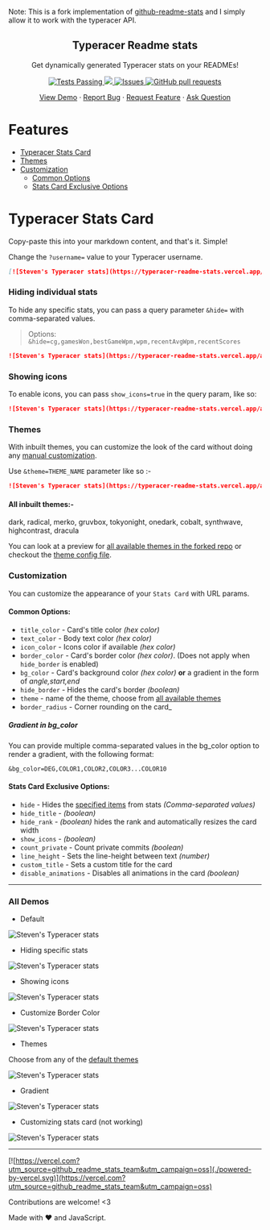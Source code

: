 Note: This is a fork implementation of [github-readme-stats](https://github.com/anuraghazra/github-readme-stats) and I simply allow it to work with the typeracer API.

<p align="center">
 <h2 align="center">Typeracer Readme stats</h2>
 <p align="center">Get dynamically generated Typeracer stats on your READMEs!</p>
 <p>
</p>
  <p align="center">
    <a href="https://github.com/steven-steven/github-readme-stats/actions">
      <img alt="Tests Passing" src="https://github.com/steven-steven/github-readme-stats/workflows/Test/badge.svg" />
    </a>
    <a href="https://codecov.io/gh/steven-steven/github-readme-stats">
      <img src="https://codecov.io/gh/steven-steven/github-readme-stats/branch/master/graph/badge.svg" />
    </a>
    <a href="https://github.com/steven-steven/github-readme-stats/issues">
      <img alt="Issues" src="https://img.shields.io/github/issues/steven-steven/github-readme-stats?color=0088ff" />
    </a>
    <a href="https://github.com/steven-steven/github-readme-stats/pulls">
      <img alt="GitHub pull requests" src="https://img.shields.io/github/issues-pr/steven-steven/github-readme-stats?color=0088ff" />
    </a>
    <br />
  </p>

  <p align="center">
    <a href="#demo">View Demo</a>
    ·
    <a href="https://github.com/steven-steven/github-readme-stats/issues/new/choose">Report Bug</a>
    ·
    <a href="https://github.com/steven-steven/github-readme-stats/issues/new/choose">Request Feature</a>
    ·
    <a href="https://github.com/steven-steven/github-readme-stats/discussions">Ask Question</a>
  </p>
</p>

# Features

- [Typeracer Stats Card](#typeracer-stats-card)
- [Themes](#themes)
- [Customization](#customization)
  - [Common Options](#common-options)
  - [Stats Card Exclusive Options](#stats-card-exclusive-options)

# Typeracer Stats Card

Copy-paste this into your markdown content, and that's it. Simple!

Change the `?username=` value to your Typeracer username.

```md
[![Steven's Typeracer stats](https://typeracer-readme-stats.vercel.app/api?username=juninight29)](https://github.com/steven-steven/github-readme-stats)
```

### Hiding individual stats

To hide any specific stats, you can pass a query parameter `&hide=` with comma-separated values.

> Options: `&hide=cg,gamesWon,bestGameWpm,wpm,recentAvgWpm,recentScores`

```md
![Steven's Typeracer stats](https://typeracer-readme-stats.vercel.app/api?username=juninight29&hide=cg,gamesWon)
```

### Showing icons

To enable icons, you can pass `show_icons=true` in the query param, like so:

```md
![Steven's Typeracer stats](https://typeracer-readme-stats.vercel.app/api?username=juninight29&show_icons=true)
```

### Themes

With inbuilt themes, you can customize the look of the card without doing any [manual customization](#customization).

Use `&theme=THEME_NAME` parameter like so :-

```md
![Steven's Typeracer stats](https://typeracer-readme-stats.vercel.app/api?username=juninight29&theme=onedark)
```

#### All inbuilt themes:-

dark, radical, merko, gruvbox, tokyonight, onedark, cobalt, synthwave, highcontrast, dracula

You can look at a preview for [all available themes in the forked repo](https://github.com/anuraghazra/github-readme-stats/blob/master/themes/README.md) or checkout the [theme config file](./themes/index.js).

### Customization

You can customize the appearance of your `Stats Card` with URL params.

#### Common Options:

- `title_color` - Card's title color _(hex color)_
- `text_color` - Body text color _(hex color)_
- `icon_color` - Icons color if available _(hex color)_
- `border_color` - Card's border color _(hex color)_. (Does not apply when `hide_border` is enabled)
- `bg_color` - Card's background color _(hex color)_ **or** a gradient in the form of _angle,start,end_
- `hide_border` - Hides the card's border _(boolean)_
- `theme` - name of the theme, choose from [all available themes](./themes/README.md)
- `border_radius` - Corner rounding on the card_

##### Gradient in bg_color

You can provide multiple comma-separated values in the bg_color option to render a gradient, with the following format:

```
&bg_color=DEG,COLOR1,COLOR2,COLOR3...COLOR10
```

#### Stats Card Exclusive Options:

- `hide` - Hides the [specified items](#hiding-individual-stats) from stats _(Comma-separated values)_
- `hide_title` - _(boolean)_
- `hide_rank` - _(boolean)_ hides the rank and automatically resizes the card width
- `show_icons` - _(boolean)_
- `count_private` - Count private commits _(boolean)_
- `line_height` - Sets the line-height between text _(number)_
- `custom_title` - Sets a custom title for the card
- `disable_animations` - Disables all animations in the card _(boolean)_

---

### All Demos

- Default

![Steven's Typeracer stats](https://typeracer-readme-stats.vercel.app/api?username=juninight29)

- Hiding specific stats

![Steven's Typeracer stats](https://typeracer-readme-stats.vercel.app/api?username=juninight29&hide=gamesWon,recentScores)

- Showing icons

![Steven's Typeracer stats](https://typeracer-readme-stats.vercel.app/api?username=juninight29&show_icons=true)

- Customize Border Color

![Steven's Typeracer stats](https://typeracer-readme-stats.vercel.app/api?username=juninight29&border_color=2e4058)

- Themes

Choose from any of the [default themes](#themes)

![Steven's Typeracer stats](https://typeracer-readme-stats.vercel.app/api?username=juninight29&show_icons=true&theme=radical)

- Gradient

![Steven's Typeracer stats](https://typeracer-readme-stats.vercel.app/api?username=juninight29&bg_color=30,e96443,904e95&title_color=fff&text_color=fff)

- Customizing stats card (not working)

![Steven's Typeracer stats](https://typeracer-readme-stats.vercel.app/api?username=juninight29&title_color=fff&icon_color=79ff97&text_color=9f9f9f&bg_color=151515)

---

[![https://vercel.com?utm_source=github_readme_stats_team&utm_campaign=oss](./powered-by-vercel.svg)](https://vercel.com?utm_source=github_readme_stats_team&utm_campaign=oss)


Contributions are welcome! <3

Made with :heart: and JavaScript.
